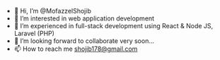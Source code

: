 - 👋 Hi, I’m @MofazzelShojib
- 👀 I’m interested in web application development
- 🌱 I’m experienced in full-stack development using React & Node JS, Laravel (PHP)
- 💞️ I’m looking forward to collaborate very soon...
- 📫 How to reach me shojib178@gmail.com

<!---
MofazzelShojib/MofazzelShojib is a ✨ special ✨ repository because its `README.md` (this file) appears on your GitHub profile.
You can click the Preview link to take a look at your changes.
--->
